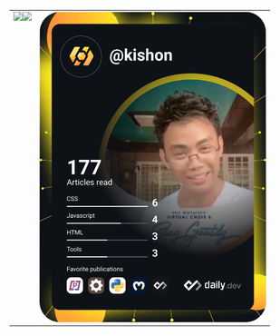 <!---
KishonShrill/KishonShrill is a ✨ special ✨ repository because its `README.md` (this file) appears on your GitHub profile.
You can click the Preview link to take a look at your changes.
--->

<table>
  <tr>
    <td valign="top"><img src="https://github-readme-stats.vercel.app/api?username=KishonShrill&theme=radical"><img src="https://github-readme-stats.vercel.app/api/top-langs/?username=KishonShrill&theme=radical"></td>
    <td valign="top"><a href="https://app.daily.dev/kishon">
    <img src="https://github.com/KishonShrill/KishonShrill/blob/main/devcard.svg" width="400" alt="Kishon Shrill's Dev Card"/></a></td>
  </tr>
 </table>
